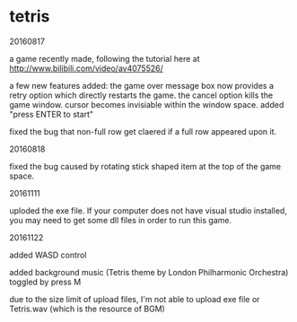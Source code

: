 # tetris 

20160817

a game recently made, following the tutorial here at
http://www.bilibili.com/video/av4075526/

a few new features added:
the game over message box now provides a retry option which directly restarts the game.
the cancel option kills the game window.
cursor becomes invisiable within the window space.
added "press ENTER to start"

fixed the bug that non-full row get claered if a full row appeared upon it.

20160818

fixed the bug caused by rotating stick shaped item at the top of the game space.

20161111

uploded the exe file. If your computer does not have visual studio installed, you may need to get some dll files in order to run this game.

20161122

added WASD control 

added background music (Tetris theme by London Philharmonic Orchestra) toggled by press M

due to the size limit of upload files, I'm not able to upload exe file or Tetris.wav (which is the resource of BGM)

